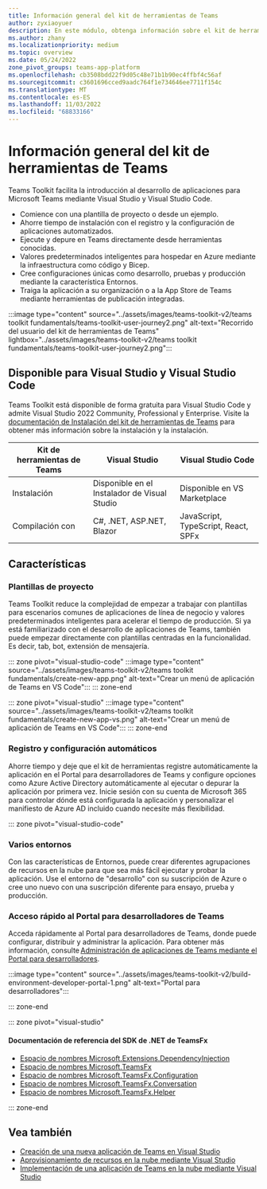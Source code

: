 ```yaml
---
title: Información general del kit de herramientas de Teams
author: zyxiaoyuer
description: En este módulo, obtenga información sobre el kit de herramientas de Teams, la instalación del kit de herramientas de Teams y el recorrido del usuario del kit de herramientas de Teams.
ms.author: zhany
ms.localizationpriority: medium
ms.topic: overview
ms.date: 05/24/2022
zone_pivot_groups: teams-app-platform
ms.openlocfilehash: cb3508bdd22f9d05c48e71b1b90ec4ffbf4c56af
ms.sourcegitcommit: c3601696cced9aadc764f1e734646ee7711f154c
ms.translationtype: MT
ms.contentlocale: es-ES
ms.lasthandoff: 11/03/2022
ms.locfileid: "68833166"
---
```

# <a name="teams-toolkit-overview"></a>Información general del kit de herramientas de Teams

Teams Toolkit facilita la introducción al desarrollo de aplicaciones para Microsoft Teams mediante Visual Studio y Visual Studio Code.

* Comience con una plantilla de proyecto o desde un ejemplo.
* Ahorre tiempo de instalación con el registro y la configuración de aplicaciones automatizados.
* Ejecute y depure en Teams directamente desde herramientas conocidas.
* Valores predeterminados inteligentes para hospedar en Azure mediante la infraestructura como código y Bicep.
* Cree configuraciones únicas como desarrollo, pruebas y producción mediante la característica Entornos.
* Traiga la aplicación a su organización o a la App Store de Teams mediante herramientas de publicación integradas.

:::image type="content" source="../assets/images/teams-toolkit-v2/teams toolkit fundamentals/teams-toolkit-user-journey2.png" alt-text="Recorrido del usuario del kit de herramientas de Teams" lightbox="../assets/images/teams-toolkit-v2/teams toolkit fundamentals/teams-toolkit-user-journey2.png":::

## <a name="available-for-visual-studio-and-visual-studio-code"></a>Disponible para Visual Studio y Visual Studio Code

Teams Toolkit está disponible de forma gratuita para Visual Studio Code y admite Visual Studio 2022 Community, Professional y Enterprise. Visite la [documentación de Instalación del kit de herramientas de Teams](./install-Teams-Toolkit.md) para obtener más información sobre la instalación y la instalación.

| Kit de herramientas de Teams | Visual Studio | Visual Studio Code |
| - | ------------- | ------------------ |
| Instalación | Disponible en el Instalador de Visual Studio | Disponible en VS Marketplace |
| Compilación con | C#, .NET, ASP.NET, Blazor | JavaScript, TypeScript, React, SPFx |

## <a name="features"></a>Características

### <a name="project-templates"></a>Plantillas de proyecto

Teams Toolkit reduce la complejidad de empezar a trabajar con plantillas para escenarios comunes de aplicaciones de línea de negocio y valores predeterminados inteligentes para acelerar el tiempo de producción. Si ya está familiarizado con el desarrollo de aplicaciones de Teams, también puede empezar directamente con plantillas centradas en la funcionalidad. Es decir, tab, bot, extensión de mensajería.

::: zone pivot="visual-studio-code"
:::image type="content" source="../assets/images/teams-toolkit-v2/teams toolkit fundamentals/create-new-app.png" alt-text="Crear un menú de aplicación de Teams en VS Code":::
::: zone-end

::: zone pivot="visual-studio"
:::image type="content" source="../assets/images/teams-toolkit-v2/teams toolkit fundamentals/create-new-app-vs.png" alt-text="Crear un menú de aplicación de Teams en VS Code":::
::: zone-end

### <a name="automatic-registration-and-configuration"></a>Registro y configuración automáticos

Ahorre tiempo y deje que el kit de herramientas registre automáticamente la aplicación en el Portal para desarrolladores de Teams y configure opciones como Azure Active Directory automáticamente al ejecutar o depurar la aplicación por primera vez. Inicie sesión con su cuenta de Microsoft 365 para controlar dónde está configurada la aplicación y personalizar el manifiesto de Azure AD incluido cuando necesite más flexibilidad.

::: zone pivot="visual-studio-code"

### <a name="multiple-environments"></a>Varios entornos

Con las características de Entornos, puede crear diferentes agrupaciones de recursos en la nube para que sea más fácil ejecutar y probar la aplicación. Use el entorno de "desarrollo" con su suscripción de Azure o cree uno nuevo con una suscripción diferente para ensayo, prueba y producción.

### <a name="quick-access-to-teams-developer-portal"></a>Acceso rápido al Portal para desarrolladores de Teams

Acceda rápidamente al Portal para desarrolladores de Teams, donde puede configurar, distribuir y administrar la aplicación. Para obtener más información, consulte [Administración de aplicaciones de Teams mediante el Portal para desarrolladores](../concepts/build-and-test/manage-your-apps-in-developer-portal.md).

:::image type="content" source="../assets/images/teams-toolkit-v2/build-environment-developer-portal-1.png" alt-text="Portal para desarrolladores":::

::: zone-end

::: zone pivot="visual-studio"

#### <a name="teamsfx-net-sdk-reference-docs"></a>Documentación de referencia del SDK de .NET de TeamsFx

* [Espacio de nombres Microsoft.Extensions.DependencyInjection](/../dotnet/api/Microsoft.Extensions.DependencyInjection)
* [Espacio de nombres Microsoft.TeamsFx](/../dotnet/api/Microsoft.TeamsFx)
* [Espacio de nombres Microsoft.TeamsFx.Configuration](/../dotnet/api/Microsoft.TeamsFx.Configuration)
* [Espacio de nombres Microsoft.TeamsFx.Conversation](/../dotnet/api/Microsoft.TeamsFx.Conversation)
* [Espacio de nombres Microsoft.TeamsFx.Helper](/../dotnet/api/Microsoft.TeamsFx.Helper)

::: zone-end

## <a name="see-also"></a>Vea también

* [Creación de una nueva aplicación de Teams en Visual Studio](create-new-project.md)
* [Aprovisionamiento de recursos en la nube mediante Visual Studio](provision-cloud-resources.md)
* [Implementación de una aplicación de Teams en la nube mediante Visual Studio](deploy.md)
